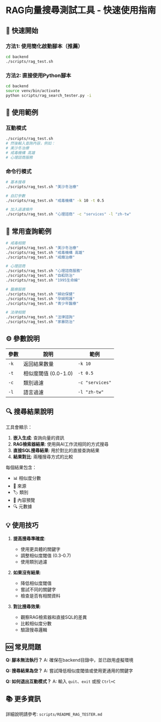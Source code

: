# RAG向量搜尋測試工具 - 快速使用指南

## 🚀 快速開始

### 方法1: 使用簡化啟動腳本（推薦）
```bash
cd backend
./scripts/rag_test.sh
```

### 方法2: 直接使用Python腳本
```bash
cd backend
source venv/bin/activate
python scripts/rag_search_tester.py -i
```

## 📝 使用範例

### 互動模式
```bash
./scripts/rag_test.sh
# 然後輸入查詢內容，例如：
# 美沙冬治療
# 戒毒機構 高雄
# 心理諮商服務
```

### 命令行模式
```bash
# 基本搜尋
./scripts/rag_test.sh "美沙冬治療"

# 自訂參數
./scripts/rag_test.sh "戒毒機構" -k 10 -t 0.5

# 加入過濾條件
./scripts/rag_test.sh "心理諮商" -c "services" -l "zh-tw"
```

## 🎯 常用查詢範例

```bash
# 戒毒相關
./scripts/rag_test.sh "美沙冬治療"
./scripts/rag_test.sh "戒毒機構 高雄"
./scripts/rag_test.sh "戒癮治療"

# 心理諮商
./scripts/rag_test.sh "心理諮商服務"
./scripts/rag_test.sh "自殺防治"
./scripts/rag_test.sh "1995生命線"

# 醫療服務
./scripts/rag_test.sh "婦幼保健"
./scripts/rag_test.sh "孕婦照護"
./scripts/rag_test.sh "青少年醫療"

# 法律相關
./scripts/rag_test.sh "法律諮詢"
./scripts/rag_test.sh "家暴防治"
```

## ⚙️ 參數說明

| 參數 | 說明 | 範例 |
|------|------|------|
| `-k` | 返回結果數量 | `-k 10` |
| `-t` | 相似度閾值 (0.0-1.0) | `-t 0.5` |
| `-c` | 類別過濾 | `-c "services"` |
| `-l` | 語言過濾 | `-l "zh-tw"` |

## 🔍 搜尋結果說明

工具會顯示：
1. **嵌入生成**: 查詢向量的資訊
2. **RAG檢索器結果**: 使用與AI工作流相同的方式搜尋
3. **直接SQL搜尋結果**: 用於對比的直接查詢結果
4. **結果對比**: 兩種搜尋方式的比較

每個結果包含：
- 📊 相似度分數
- 📁 來源
- 🏷️ 類別  
- 📝 內容預覽
- 🔍 元數據

## 💡 使用技巧

1. **提高搜尋準確度**:
   - 使用更具體的關鍵字
   - 調整相似度閾值 (0.3-0.7)
   - 使用類別過濾

2. **如果沒有結果**:
   - 降低相似度閾值
   - 嘗試不同的關鍵字
   - 檢查是否有相關資料

3. **對比搜尋效果**:
   - 觀察RAG檢索器和直接SQL的差異
   - 比較相似度分數
   - 驗證搜尋邏輯

## 🆘 常見問題

**Q: 腳本無法執行？**
A: 確保在backend目錄中，並已啟用虛擬環境

**Q: 搜尋結果為空？**
A: 嘗試降低相似度閾值或使用更通用的關鍵字

**Q: 如何退出互動模式？**
A: 輸入 `quit`、`exit` 或按 `Ctrl+C`

## 📚 更多資訊

詳細說明請參考: `scripts/README_RAG_TESTER.md`

